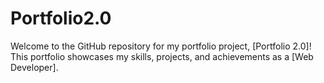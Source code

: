 # Portfolio2.0
Welcome to the GitHub repository for my portfolio project, [Portfolio 2.0]! This portfolio showcases my skills, projects, and achievements as a [Web Developer].
